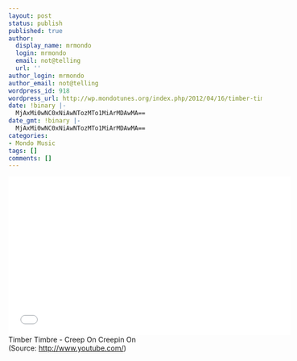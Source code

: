 ```yaml
---
layout: post
status: publish
published: true
author:
  display_name: mrmondo
  login: mrmondo
  email: not@telling
  url: ''
author_login: mrmondo
author_email: not@telling
wordpress_id: 918
wordpress_url: http://wp.mondotunes.org/index.php/2012/04/16/timber-timbre-creep-on-creepin-on/
date: !binary |-
  MjAxMi0wNC0xNiAwNTozMTo1MiArMDAwMA==
date_gmt: !binary |-
  MjAxMi0wNC0xNiAwNTozMTo1MiArMDAwMA==
categories:
- Mondo Music
tags: []
comments: []
---
```

<iframe width="560" height="315" src="//www.youtube.com/embed/rGBEgLXy6rU" frameborder="0"> </iframe>
Timber Timbre - Creep On Creepin On
<div class="attribution">(<span>Source:</span> <a href="http://www.youtube.com/">http://www.youtube.com/</a>)</div>
